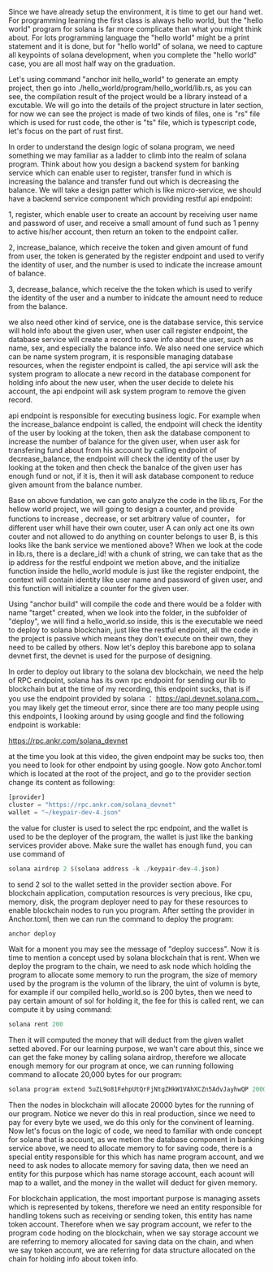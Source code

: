Since we have already setup the environment, it is time to get our hand wet. For programming learning the first class is always hello world, but the "hello world" program for solana is far more complicate than what you might think about.
For lots programming language the "hello world" might be a print statement and it is done, but for "hello world" of solana, we need to capture all keypoints of solana development, when you complete the "hello world" case, you are all most
half way on the graduation.

Let's using command "anchor init hello_world" to generate an empty project, then go into ./hello_world/program/hello_world/lib.rs, as you can see, the compilation result of the project would be a library instead of a excutable. We will go into
the details of the project structure in later section, for now we can see the project is made of two kinds of files, one is "rs" file which is used for rust code, the other is "ts" file, which is typescript code, let's focus on the part of
rust first.

In order to understand the design logic of solana program, we need something we may familiar as a ladder to climb into the realm of solana program. Think about how you design a backend system for banking service which can enable user to
register, transfer fund in which is increasing the balance and transfer fund out which is decreasing the balance. We will take a design patter which is like micro-service, we should have a backend service component which providing restful
api endpoint:

1, register, which enable user to create an account by receiving user name and password of user, and receive a small amount of fund such as 1 penny to active his/her account, then return an token to the endpoint caller.

2, increase_balance, which receive the token and given amount of fund from user, the token is generated by the register endpoint and used to verify the identity of user, and the number is used to indicate the increase amount of balance.

3, decrease_balance, which receive the the token which is used to verify the identity of the user and a number to inidcate the amount need to reduce from the balance.

we also need other kind of service, one is the database service, this service will hold info about the given user, when user call register endpoint, the database service will create a record to save info about the user, such as name,
sex, and especially the balance info. We also need one service which can be name system program, it is responsible managing database resources, when the register endpoint is called, the api service will ask the system program to allocate
a new record in the database component for holding info about the new user, when the user decide to delete his account, the api endpoint will ask system program to remove the given record.

api endpoint is responsible for executing business logic. For example when the increase_balance endpoint is called, the endpoint will check the identity of the user by looking at the token, then ask the database component to increase the
number of balance for the given user, when user ask for transfering fund about from his account by calling endpoint of decrease_balance, the endpoint will check the identity of the user by looking at the token and then check the banalce of
the given user has enough fund or not, if it is, then it will ask database component to reduce given amount from the balance number.

Base on above fundation, we can goto analyze the code in the lib.rs, For the hellow world project, we will going to design a counter, and provide functions to increase , decrease, or set arbitrary value of counter， for different user whill
have their own couter, user A can only act one its own couter and not allowed to do anything on counter belongs to user B, is this looks like the bank service we mentioned above? When we look at the code in lib.rs, there is a declare_id! with
a chunk of string, we can take that as the ip address for the restful endpoint we metion above, and the initialize function inside the hello_world module is just like the register endpoint, the context will contain identity like user name 
and password of given user, and this function will initialize a counter for the given user.

Using "anchor build" will compile the code and there would be a folder with name "target" created, when we look into the folder, in the subfolder of "deploy", we will find a hello_world.so inside, this is the executable we need to deploy 
to solana blockchain, just like the restful endpoint, all the code in the project is passive which means they don't execute on their own, they need to be called by others. Now let's deploy this barebone app to solana devnet first, the 
devnet is used for the purpose of designing.

In order to deploy out library to the solana dev blockchain, we need the help of RPC endpoint, solana has its own rpc endpoint for sending our lib to blockchain but at the time of my recording, this endpoint sucks, that is if you use the
endpoint provided by solana ： https://api.devnet.solana.com， you may likely get the timeout error, since there are too many people using this endpoints, I looking around by using google and find the following endpoint is workable:

https://rpc.ankr.com/solana_devnet

at the time you look at this video, the given endpoint may be sucks too, then you need to look for other endpoint by using google. Now goto Anchor.toml which is located at the root of the project, and go to the provider section change its 
content as following:

```rs
[provider]
cluster = "https://rpc.ankr.com/solana_devnet"
wallet = "~/keypair-dev-4.json"
```
the value for cluster is used to select the rpc endpoint, and the wallet is used to be the deployer of the program, the wallet is just like the banking services provider above. Make sure the wallet has enough fund, you can use command of

```rs
solana airdrop 2 $(solana address -k ./keypair-dev-4.json)
```

to send 2 sol to the wallet setted in the provider section above. For blockchain application, computation resources is very precious, like cpu, memory, disk, the program deployer need to pay for these resources to enable blockchain nodes to
run you program. After setting the provider in Anchor.toml, then we can run the command to deploy the program:

```rs
anchor deploy
```

Wait for a monent you may see the message of "deploy success". Now it is time to mention a concept used by solana blockchain that is rent. When we deploy the program to the chain, we need to ask node which holding the program to allocate
some memory to run the program, the size of memory used by the program is the volumn of the library, the uint of volumn is byte, for example if our compiled hello_world.so is 200 bytes, then we need to pay certain amount of sol for holding 
it, the fee for this is called rent, we can compute it by using command:

```rs
solana rent 200
```
Then it will computed the money that will deduct from the given wallet setted aboved. For our learning purpose, we wan't care about this, since we can get the fake money by calling solana airdrop, therefore we allocate enough memory for
our program at once, we can running following command to allocate 20,000 bytes for our program:

```rs
solana program extend 5uZL9o81FehpUtQrFjNtgZHkW1VAhXCZn5AdvJayhwQP 20000 -u d -k ~/keypair-dev-4.json
```
Then the nodes in blockchain will allocate 20000 bytes for the running of our program. Notice we never do this in real production, since we need to pay for every byte we used, we do this only for the convinent of learning. 
Now let's focus on the logic of code, we need to familiar with onde concept for solana that is account, as we metion the database component in banking service above, we need to allocate memory to for saving code, there is a special entity
responsible for this which has name program account, and we need to ask nodes to allocate memory for saving data, then we need an entity for this purpose which has name storage account, each acount will map to a wallet, and the money in the
wallet will deduct for given memory. 

For blockchain application, the most important purpose is managing assets which is represented by tokens, therefore we need an entity responsible for handling tokens such as receiving or sending token, this entity has name token account. 
Therefore when we say program account, we refer to the program code hoding on the blockchain, when we say storage account we are referring to memory allocated for saving data on the chain, and when we say token account, we are referring 
for data structure allocated on the chain for holding info about token info.


